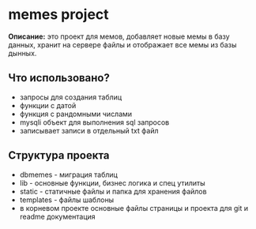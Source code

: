 # memes project

**Описание:** это проект для мемов, добавляет новые мемы в базу данных, хранит на
сервере файлы и отображает все мемы из базы дынных.

## Что использовано?

- запросы для создания таблиц
- функции с датой
- функция с рандомными числами
- mysqli объект для выполнения sql запросов
- записывает записи в отдельный txt файл

## Структура проекта

- dbmemes - миграция таблиц
- lib - основные функции, бизнес логика и спец утилиты
- static - статичные файлы и папка для хранения файлов
- templates - файлы шаблоны
- в корневом проекте основные файлы страницы и проекта для git и readme документация